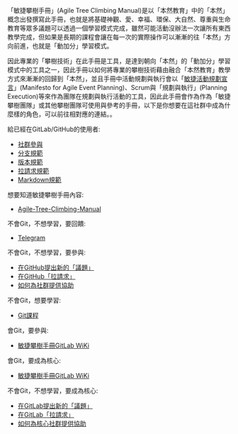「敏捷攀樹手冊」(Agile Tree Climbing Manual)是以「本然教育」中的「本然」概念出發撰寫此手冊，也就是將基礎神觀、愛、幸福、環保、大自然、尊重與生命教育等眾多議題可以透過一個學習模式完成，雖然可能活動沒辦法一次讓所有東西教學完成，但如果是長期的課程會讓在每一次的實際操作可以漸漸的往「本然」方向前進，也就是「動加分」學習模式。  

因此專業的「攀樹技術」在此手冊是工具，是達到朝向「本然」的「動加分」學習模式中的工具之一，因此手冊以如何將專業的攀樹技術藉由融合「本然教育」教學方式來漸漸的回歸到「本然」，並且手冊中活動規劃與執行會以「[敏捷活動規劃宣言](https://github.com)」(Manifesto for Agile Event Planning)、Scrum與「規劃與執行」(Planning Execution)等來作為團隊在規劃與執行活動的工具，因此此手冊會作為作為「敏捷攀樹團隊」或其他攀樹團隊可使用與參考的手冊，以下是你想要在這社群中成為什麼樣的角色，可以前往相對應的連結。。  

給已經在GitLab/GitHub的使用者:
- [社群參與]()
- [分支規範]()
- [版本規範]()
- [拉請求規範]()
- [Markdown規範]()

想要知道敏捷攀樹手冊內容:
- [Agile-Tree-Climbing-Manual](https://github.com/Agile-Tree-Climbing-Team/Agile-Tree-Climbing-Manual)

不會Git，不想學習，要回饋:  
- [Telegram](https://t.me/AgileTreeClimbingTeam)

不會Git，不想學習，要參與:  
- [在GitHub提出新的「議題」]()  
- [在GitHub「拉請求」]()  
- [如何為社群提供協助]()  

不會Git，想要學習:  
- [Git課程](https://github.com/timmy61109/Git-Tutorial)  

會Git，要參與:  
- [敏捷攀樹手冊GitLab WiKi](https://gitlab.com/Uesugi-Summer-Sea/Agile-Tree-Climbing-Team/Agile-Tree-Climbing-Manual/wikis/home)

會Git，要成為核心:  
- [敏捷攀樹手冊GitLab WiKi](https://gitlab.com/Uesugi-Summer-Sea/Agile-Tree-Climbing-Team/Agile-Tree-Climbing-Manual/wikis/home)

不會Git，不想學習，要成為核心:  
- [在GitLab提出新的「議題」]()  
- [在GitLab「拉請求」]()  
- [如何為核心社群提供協助]()  
